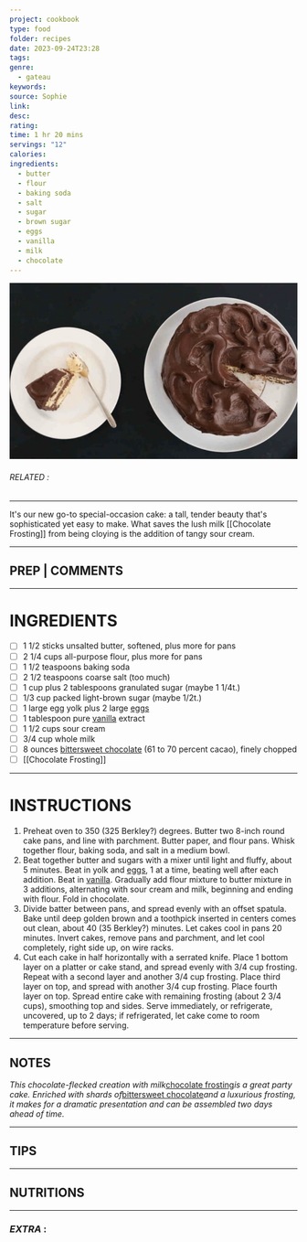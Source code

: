 ```yaml
---
project: cookbook
type: food
folder: recipes
date: 2023-09-24T23:28
tags: 
genre:
  - gateau
keywords: 
source: Sophie
link: 
desc: 
rating: 
time: 1 hr 20 mins
servings: "12"
calories: 
ingredients:
  - butter
  - flour
  - baking soda
  - salt
  - sugar
  - brown sugar
  - eggs
  - vanilla
  - milk
  - chocolate
---
```


![IMAGE](image_325.png)

###### *RELATED* : 
---
It's our new go-to special-occasion cake: a tall, tender beauty that's sophisticated yet easy to make. What saves the lush milk [[Chocolate Frosting]] from being cloying is the addition of tangy sour cream.

---
## PREP | COMMENTS



---
# INGREDIENTS

- [ ] 1 1/2 sticks unsalted butter, softened, plus more for pans
- [ ] 2 1/4 cups all-purpose flour, plus more for pans
- [ ] 1 1/2 teaspoons baking soda
- [ ] 2 1/2 teaspoons coarse salt (too much)
- [ ] 1 cup plus 2 tablespoons granulated sugar (maybe 1 1/4t.)
- [ ] 1/3 cup packed light-brown sugar (maybe 1/2t.)
- [ ] 1 large egg yolk plus 2 large [eggs](http://www.marthastewart.com/dap/term/1002?lc=int_mb_1001)
- [ ] 1 tablespoon pure [vanilla](http://www.marthastewart.com/dap/term/1310?lc=int_mb_1001) extract
- [ ] 1 1/2 cups sour cream
- [ ] 3/4 cup whole milk
- [ ] 8 ounces [bittersweet chocolate](http://www.marthastewart.com/dap/term/1178?lc=int_mb_1001) (61 to 70 percent cacao), finely chopped
- [ ] [[Chocolate Frosting]]

---
# INSTRUCTIONS

1. Preheat oven to 350 (325 Berkley?) degrees. Butter two 8-inch round cake pans, and line with parchment. Butter paper, and flour pans. Whisk together flour, baking soda, and salt in a medium bowl.
2. Beat together butter and sugars with a mixer until light and fluffy, about 5 minutes. Beat in yolk and [eggs](http://www.marthastewart.com/dap/term/1002?lc=int_mb_1001), 1 at a time, beating well after each addition. Beat in [vanilla](http://www.marthastewart.com/dap/term/1310?lc=int_mb_1001). Gradually add flour mixture to butter mixture in 3 additions, alternating with sour cream and milk, beginning and ending with flour. Fold in chocolate.
3. Divide batter between pans, and spread evenly with an offset spatula. Bake until deep golden brown and a toothpick inserted in centers comes out clean, about 40 (35 Berkley?) minutes. Let cakes cool in pans 20 minutes. Invert cakes, remove pans and parchment, and let cool completely, right side up, on wire racks.
4. Cut each cake in half horizontally with a serrated knife. Place 1 bottom layer on a platter or cake stand, and spread evenly with 3/4 cup frosting. Repeat with a second layer and another 3/4 cup frosting. Place third layer on top, and spread with another 3/4 cup frosting. Place fourth layer on top. Spread entire cake with remaining frosting (about 2 3/4 cups), smoothing top and sides. Serve immediately, or refrigerate, uncovered, up to 2 days; if refrigerated, let cake come to room temperature before serving.

---
## NOTES

_This chocolate-flecked creation with milk_[chocolate frosting](http://www.marthastewart.com/350198/chocolate-frosting?lc=int_mb_1001)_is a great party cake. Enriched with shards of_[bittersweet chocolate](http://www.marthastewart.com/dap/term/1178?lc=int_mb_1001)_and a luxurious frosting, it makes for a dramatic presentation and can be assembled two days ahead of time._

---
## TIPS



---
## NUTRITIONS



---
### *EXTRA* :



